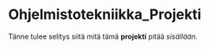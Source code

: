 # Ohjelmistotekniikka_Projekti
Tänne tulee selitys siitä mitä tämä **projekti** pitää *sisällään*.

